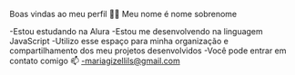 Boas vindas ao meu perfil 💙💙
Meu nome é nome sobrenome

-Estou estudando na Alura
-Estou me desenvolvendo na linguagem JavaScript
-Utilizo esse espaço para minha organização e compartilhamento dos meu projetos desenvolvidos
-Você pode entrar em contato comigo 📫
-mariagizellils@gmail.com
